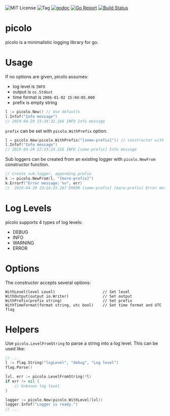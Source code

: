 ![MIT License](https://img.shields.io/badge/license-MIT-blue.svg)
![Tag](https://img.shields.io/github/tag/peak/picolo.svg)
[![godoc](https://img.shields.io/badge/godoc-reference-blue.svg)](https://godoc.org/github.com/peak/picolo)
[![Go Report](https://goreportcard.com/badge/github.com/peak/picolo)](https://goreportcard.com/report/github.com/peak/picolo)
[![Build Status](https://travis-ci.com/peak/picolo.svg?branch=master)](https://travis-ci.com/peak/picolo)

# picolo

picolo is a minimalistic logging library for go.

# Usage
If no options are given, picolo assumes:
* log level is `INFO`
* output is `os.Stdout`
* time format is `2006-01-02 15:04:05.000`
* prefix is empty string

```go
l := picolo.New() // Use defaults
l.Infof("Info message")
// 2019-04-29 15:34:32.166 INFO Info message
```

`prefix` can be set with `picolo.WithPrefix` option.

```go
l = picolo.New(picolo.WithPrefix("[some-prefix]")) // constructor with optional prefix
l.Infof("Info message")
// 2019-04-29 22:23:24.256 INFO [some-prefix] Info message
```

Sub loggers can be created from an existing logger with `picolo.NewFrom` constructor function.
```go
// Create sub-logger, appending prefix
k := picolo.NewFrom(l, "[more-prefix]")
k.Errorf("Error message: %v", err)
//  2019-04-29 23:24:25.267 ERROR [some-prefix] [more-prefix] Error message: No such file or directory
```

# Log Levels
picolo supports 4 types of log levels:
* DEBUG
* INFO
* WARNING
* ERROR

# Options

The constructor accepts several options:

    WithLevel(level Level)                     // Set level
    WithOutput(output io.Writer)               // Set output
    WithPrefix(prefix string)                  // Set prefix
    WithTimeFormat(format string, utc bool)    // Set time format and UTC flag


# Helpers

Use `picolo.LevelFromString` to parse a string into a log level. This can be used like:

```go
// ...
l := flag.String("logLevel", "debug", "Log level")
flag.Parse()

lvl, err := picolo.LevelFromString(*l)
if err != nil {
	// Unknown log level
}

logger := picolo.New(picolo.WithLevel(lvl))
logger.Infof("Logger is ready.")
// ...
```

